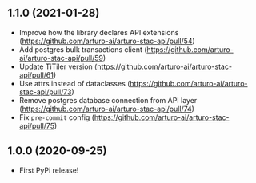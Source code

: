 
## 1.1.0 (2021-01-28)

* Improve how the library declares API extensions (https://github.com/arturo-ai/arturo-stac-api/pull/54)
* Add postgres bulk transactions client (https://github.com/arturo-ai/arturo-stac-api/pull/59)
* Update TiTiler version (https://github.com/arturo-ai/arturo-stac-api/pull/61)
* Use attrs instead of dataclasses (https://github.com/arturo-ai/arturo-stac-api/pull/73)
* Remove postgres database connection from API layer (https://github.com/arturo-ai/arturo-stac-api/pull/74)
* Fix `pre-commit` config (https://github.com/arturo-ai/arturo-stac-api/pull/75)

## 1.0.0 (2020-09-25)

* First PyPi release!
